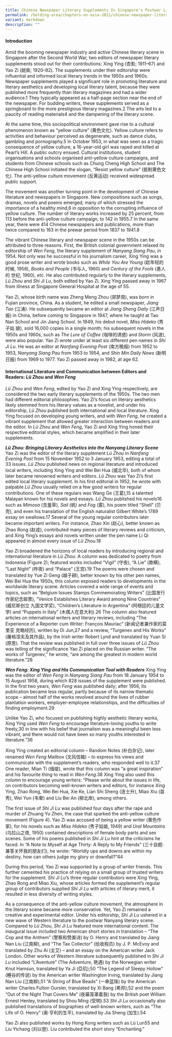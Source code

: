 ```yaml
---
title: Chinese Newspaper Literary Supplements In Singapore's Postwar Literary Scene
permalink: /holding-area/chapters-on-asia-2021/chinese-newspaper-literary-supplements-singapore-postwar/
variant: markdown
description: ""
---
```

#### **Introduction**
Amid the booming newspaper industry and active Chinese literary scene
in Singapore after the Second World War, two editors of newspaper literary
supplements stood out for their contributions: Xing Ying (杏影; 1911–67)
and Yao Zi (姚紫; 1920–82). The supplements under their editorship were
influential and informed local literary trends in the 1950s and 1960s.
Newspaper supplements played a significant role in promoting literature
and literary aesthetics and developing local literary talent, because they
were published more frequently than literary magazines and had a wider
audience.1 They typically appeared as a half-page section near the end of the
newspaper. For budding writers, these supplements served as a springboard
to the more prestigious literary magazines.2 The arts led to a paucity of reading materials4 and the dampening of the
literary scene.

At the same time, this sociopolitical environment gave rise to a cultural
phenomenon known as “yellow culture” (黄色文化). Yellow culture refers
to activities and behaviour perceived as degenerate, such as dance clubs,
gambling and pornography.5 In October 1953, in what was seen as a tragic
consequence of yellow culture, a 16-year-old girl was raped and killed
at Pearl’s Hill. A public outcry ensued. Cultural institutions, student
organisations and schools organised anti-yellow culture campaigns, and
students from Chinese schools such as Chung Cheng High School and
The Chinese High School initiated the slogan, “Resist yellow culture”
(抵制黄色文化). The anti-yellow culture movement (反黄运动) received
widespread public support.

The movement was another turning point in the development of
Chinese literature and newspapers in Singapore. New compositions such
as songs, dramas, novels and poems emerged, many of which stressed the
importance of a healthy mind,6 in opposition to the corrupting influence of
yellow culture. The number of literary works increased by 25 percent, from
113 before the anti-yellow culture campaign, to 142 in 1955.7 In the same
year, there were 414 Chinese newspapers and publications, more than twice
compared to 163 in the prewar period from 1837 to 1941.8

The vibrant Chinese literary and newspaper scene in the 1950s can be
attributed to three reasons. First, the British colonial government relaxed its editorship of *Wen Feng*, the literary supplement of *Nanyang Siang Pau*, in 1954. Not only was he successful in his journalism career, Xing Ying was a
good prose writer and wrote books such as *While You Are Young* (趁年轻的
时候, 1958), *Books and People* (书与人, 1960) and *Century of the Fools* (愚人的
世纪, 1960), etc. He also contributed regularly to the literary supplements,
*Lü Zhou* and *Shi Ji Lu*, both edited by Yao Zi. Xing Ying passed away in
1967 from illness at Singapore General Hospital at the age of 55.

Yao Zi, whose birth name was Zheng Meng Zhou (郑梦周), was born in
Fujian province, China. As a student, he edited a small newspaper, *Jiang Tao*
(江涛). He subsequently became an editor at *Jiang Sheng Daily* (江声日报)
in China, before coming to Singapore in 1947, where he taught at Tao Nan
School and Jin Jiang School. In 1949, his debut novel, *Miss Hideko* (秀子姑
娘), sold 16,000 copies in a single month; his subsequent novels in the 1950s
and 1960s, such as *The Lure of Coffee* (咖啡的诱惑) and *Storm* (风波), were
also popular. Yao Zi wrote under at least six different pen names in *Shi Ji
Lu*. He was an editor at *Nanfang Evening Post* (南方晚报) from 1952 to 1953,
*Nanyang Siang Pau* from 1953 to 1954, and *Shin Min Daily News* (新明日报)
from 1969 to 1977. Yao Zi passed away in 1982, at age 62.

#### **International Literature and Communication between Editors and Readers: *Lü Zhou* and *Wen Feng***
*Lü Zhou* and *Wen Feng*, edited by Yao Zi and Xing Ying respectively, are
considered the two early literary supplements of the 1950s. The two men had
different editorial philosophies. Yao Zi’s focus on literary aesthetics likely
stemmed from his literary values as a novelist, and under his editorship, *Lü Zhou* published both international and local literature. Xing Ying focused
on developing young writers, and with *Wen Feng*, he created a vibrant
supplement that allowed greater interaction between readers and the editor.
In *Lü Zhou* and *Wen Feng*, Yao Zi and Xing Ying honed their respective
editorial styles, which became amplified in their later supplements.

***Lü Zhou: Bringing Literary Aesthetics into the Nanyang Literary Scene***
Yao Zi was the editor of the literary supplement *Lü Zhou* in *Nanfang
Evening Post* from 15 November 1952 to 3 January 1953, editing a total of 33
issues. *Lü Zhou* published news on regional literature and introduced local
writers, including Xing Ying and Wei Bei Hua (威北华), both of whom later
became renowned writers and editors. *Lü Zhou* was Yao Zi’s first edited
local literary supplement. In his first editorial in 1952, he wrote with palpable *Lü Zhou* usually relied on a few good writers for regular contributions. One of these regulars was Wang Ge (王葛),15 a talented Malayan known
for his novels and essays. *Lü Zhou* published his novels16 such as *Mimosa*
(含羞草), *Sail* (帆) and *Fog* (雾), his
poem titled “Shell” (贝壳), and even
his translation of the English naturalist
Gilbert White’s 1789 essay on swallows.17
Several of the young regular contributors
later became important writers. For
instance, Zhao Xin (赵心), better known
as Zhao Rong (赵戎), contributed many
pieces of literary reviews and criticism,
and Xing Ying’s essays and novels written
under the pen name Li Qi appeared in
almost every issue of *Lü Zhou*.18

Yao Zi broadened the horizons of
local readers by introducing regional
and international literature in *Lü Zhou*.
A column was dedicated to poetry from
Indonesia (Figure 2); featured works
included “Vigil” (守夜), “A Lie” (欺瞒),
“Last Night” (昨夜) and “Palace” (王宫).19
The poems were chosen and translated
by Yue Zi Geng (越子耕), better known
by his other pen names, Wei Bei Hua the 1950s, this column exposed readers to developments in the worldwide
literary scene. Articles covered a wide range of events and topics, such as
“Belgium Issues Stamps Commemorating Writers” (比国发行作家纪念邮票),
“Venice Establishes Literary Award among Nine Countries” (威尼斯创立
九国文学奖), “Children’s Literature in Argentina” (阿根廷的儿童文学) and
“Puppets in Italy” (木偶人在意大利).26 The column also featured articles
on international writers and literary reviews, including “The Experience
of a Reporter cum Writer: François Mauriac” (新闻记者兼作家的莫里亚
克略经历), written by Di Jun,27 and a review, “Turgenev and His Works”
(屠格涅夫及其作品), by the Irish writer Robert Lynd and translated by
Yuan Si (原思). That the review was published in full over three issues of *Lü Zhou* was telling of the significance Yao Zi placed on the Russian writer.
“The works of Turgenev,” he wrote, “are among the greatest in modern
world literature.”28

***Wen Feng: Xing Ying and His Communication Tool with Readers***
Xing Ying was the editor of *Wen Feng* in *Nanyang Siang Pau* from 18
January 1954 to 15 August 1958, during which 828 issues of the supplement
were published. In the first two years, *Wen Feng* was published daily;
after 1956, its publication became less regular, partly because of its narrow
thematic scope – almost half of the works revolved around the lives of
rubber plantation workers, employer-employee relationships, and the
difficulties of finding employment.29

Unlike Yao Zi, who focused on publishing highly aesthetic literary
works, Xing Ying used *Wen Feng* to encourage literature-loving youths
to write freely,30 in line with his belief that journalism was a meaningful been less vibrant, and there would not have been so many youths interested in literature.”36

Xing Ying created an editorial column – Random Notes (补白杂记),
later renamed *Wen Feng* Mailbox (文风信箱) – to express his views and
communicate with the supplement’s readers, who responded well to it.37
One reader, Mian Ti (缅堤), wrote that this column was “a great inspiration”
and his favourite thing to read in *Wen Feng*.38 Xing Ying also used this
column to encourage young writers: “Please write about the issues in life, on contributors becoming well-known writers and editors, for instance Xing
Ying, Zhao Rong, Wei Bei Hua, Xie Ke, Lian Shi Sheng (连士升), Miao Xiu
(苗秀), Wei Yun (韦晕) and Liu Bei An (柳北岸), among others.

The first issue of *Shi Ji Lu* was published four days after the rape
and murder of Zhuang Yu Zhen, the case that sparked the anti-yellow
culture movement (Figure 4). Yao Zi was accused of being a yellow writer
(黄色作家), for his novels such as *Miss Hideko* (秀子姑娘, 1949) and *Ural
Mountains* (乌拉山之夜, 1950) contained descriptions of female body parts
and sex scenes. Some of his poems published in *Shi Ji Lu* hint at the
criticisms he faced. In “A Note to Myself at Age Thirty: A Reply to My
Friends” (三十自题:兼答关怀我的朋友们), he wrote: “Worldly ups and downs
are within my destiny, how can others judge my glory or downfall?”44

During this period, Yao Zi was supported by a group of writer friends.
This further cemented his practice of relying on a small group of trusted
writers for the supplement. *Shi Ji Lu*’s three regular contributors were Xing
Ying, Zhao Rong and Miao Xiu, whose articles formed the supplement’s regular group of contributors supplied *Shi Ji Lu* with articles of literary
merit, it resulted in less diversity of writing styles.

As a consequence of the anti-yellow culture movement, the atmosphere
in the literary scene became more conservative. Yet, Yao Zi remained a
creative and experimental editor. Under his editorship, *Shi Ji Lu* ushered
in a new wave of Western literature to the postwar Nanyang literary scene.
Compared to *Lü Zhou*, *Shi Ji Lu* featured more international content. The
inaugural issue included two American short stories in translation – “The
Cop and the Anthem” (警察和赞美诗) by O. Henry and translated by Jiang
Nan Liu (江南柳), and “The Tax Collector” (给收税员) by J. P. McEvoy and
translated by Zhu Ai (主艾) – and an essay on the American writer Jack
London. Other works of Western literature subsequently published in *Shi Ji Lu* included “L’Aventure” (The Adventure, 艳遇) by the Norwegian writer
Knut Hamsun, translated by Ya Ji (亞玑);50 “The Legend of Sleepy Hollow”
(睡谷的传说) by the American writer Washington Irving, translated by
Jiang Nan Liu (江南柳);51 “A String of Blue Beads” (一串蓝珠) by the
American writer Charles Fulton Oursler, translated by Xi Bang (希邦);52
and the poem “Out of the Night That Covers Me” (夜幕笼罩着我) by the
British poet William Ernest Henley, translated by Shou Ming (受明).53 *Shi
Ji Lu* occasionally also published translations of biographies of well-known
writers, such as “The Life of O. Henry” (奥·亨利的生平), translated by Jia
Sheng (加生).54

Yao Zi also published works by Hong Kong writers such as Lü Lun55
and Liu Yichang (刘以鬯). Liu contributed the short story “Enchanting."

